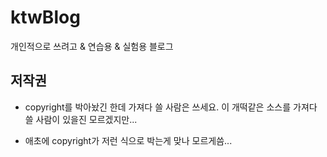 # ktwBlog

개인적으로 쓰려고 & 연습용 & 실험용 블로그

## 저작권

- copyright를 박아놨긴 한데 가져다 쓸 사람은 쓰세요. 이 개떡같은 소스를 가져다 쓸 사람이 있을진 모르겠지만...

- 애초에 copyright가 저런 식으로 박는게 맞나 모르게씀...
